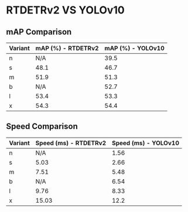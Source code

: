 ---
---

# RTDETRv2 VS YOLOv10

## mAP Comparison

| Variant | mAP (%) - RTDETRv2 | mAP (%) - YOLOv10 |
| ------- | ------------------ | ----------------- |
| n       | N/A                | 39.5              |
| s       | 48.1               | 46.7              |
| m       | 51.9               | 51.3              |
| b       | N/A                | 52.7              |
| l       | 53.4               | 53.3              |
| x       | 54.3               | 54.4              |

## Speed Comparison

| Variant | Speed (ms) - RTDETRv2 | Speed (ms) - YOLOv10 |
| ------- | --------------------- | -------------------- |
| n       | N/A                   | 1.56                 |
| s       | 5.03                  | 2.66                 |
| m       | 7.51                  | 5.48                 |
| b       | N/A                   | 6.54                 |
| l       | 9.76                  | 8.33                 |
| x       | 15.03                 | 12.2                 |
